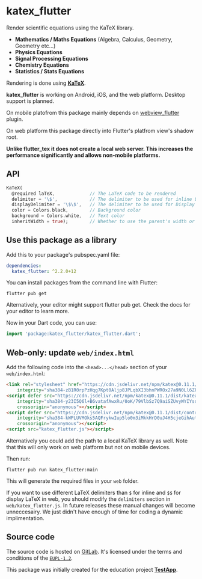 # katex_flutter

Render scientific equations using the KaTeX library.

- **Mathematics / Maths Equations** (Algebra, Calculus, Geometry, Geometry etc...)
- **Physics Equations**
- **Signal Processing Equations**
- **Chemistry Equations**
- **Statistics / Stats Equations**

Rendering is done using **[KaTeX](https://github.com/KaTeX/KaTeX)**.

**katex_flutter** is working on Android, iOS, and the web platform. Desktop support is planned.

On mobile platofrom this package mainly depends on [webview_flutter](https://pub.dartlang.org/packages/webview_flutter) plugin.

On web platform this package directly into Flutter's platfrom view's shadow root.

**Unlike flutter_tex it does not create a local web server. This increases the performance significantly and allows non-mobile platforms.**

## API

```dart
KaTeX(
  @required laTeX,             // The LaTeX code to be rendered
  delimiter = '\$',            // The delimiter to be used for inline LaTeX
  displayDelimiter = '\$\$',   // The delimiter to be used for Display (centered, "important") LaTeX
  color = Colors.black,        // Background color
  background = Colors.white,   // Text color
  inheritWidth = true);        // Whether to use the parent's width or only the minimum required by the equation
```

## Use this package as a library

Add this to your package's pubspec.yaml file:

```yaml
dependencies:
  katex_flutter: ^2.2.0+12
```
You can install packages from the command line with Flutter:

```shell
flutter pub get
```
Alternatively, your editor might support flutter pub get. Check the docs for your editor to learn more.

Now in your Dart code, you can use:

```dart
import 'package:katex_flutter/katex_flutter.dart';
```

## Web-only: update `web/index.html`

Add the following code into the `<head>...</head>` section of your `web/index.html`:

```html
<link rel="stylesheet" href="https://cdn.jsdelivr.net/npm/katex@0.11.1/dist/katex.min.css"
    integrity="sha384-zB1R0rpPzHqg7Kpt0Aljp8JPLqbXI3bhnPWROx27a9N0Ll6ZP/+DiW/UqRcLbRjq" crossorigin="anonymous">
<script defer src="https://cdn.jsdelivr.net/npm/katex@0.11.1/dist/katex.min.js"
    integrity="sha384-y23I5Q6l+B6vatafAwxRu/0oK/79VlbSz7Q9aiSZUvyWYIYsd+qj+o24G5ZU2zJz"
    crossorigin="anonymous"></script>
<script defer src="https://cdn.jsdelivr.net/npm/katex@0.11.1/dist/contrib/auto-render.min.js"
    integrity="sha384-kWPLUVMOks5AQFrykwIup5lo0m3iMkkHrD0uJ4H5cjeGihAutqP0yW0J6dpFiVkI"
    crossorigin="anonymous"></script>
<script src="katex_flutter.js"></script>
```
Alternatively you could add the path to a local KaTeX library as well. Note that this will only work on web platform but not on mobile devices.

Then run:
```
flutter pub run katex_flutter:main
```
This will generate the required files in your `web` folder.

If you want to use different LaTeX delimiters than `$` for inline and `$$` for display LaTeX in web, you should modify the `delimiters` section in `web/katex_flutter.js`. In future releases these manual changes will become unneccesairy. We just didn't have enough of time for coding a dynamic implimentation.

## Source code

The source code is hosted on [GitLab](https://gitlab.com/testapp-system/katex_flutter). It's licensed under the terms and conditions of the [`EUPL-1.2`](LICENSE).

This package was initially created for the education project **[TestApp](https://gitlab.com/testapp-system/testapp-flutter)**.
